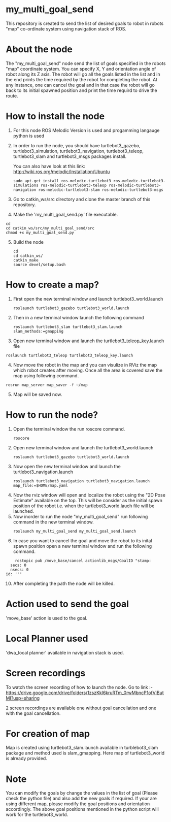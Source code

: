 # my_multi_goal_send
This repository is created to send the list of desired goals to robot in robots "map" co-ordinate system using navigation stack of ROS.

# About the node
The "my_multi_goal_send" node send the list of goals specified in the robots "map" coordinate system. You can specify X, Y and orientation angle of robot along its Z axis. The robot will go all the goals listed in the list and in the end prints the time required by the robot for completing the robot. At any instance, one can cancel the goal and in that case the robot will go back to its initial spawned position and print the time requird to drive the route. 

# How to install the node

1. For this node ROS Melodic Version is used and progamming langauge python is used
2. In order to run the node, you should have turtlebot3_gazebo, turtlebot3_simulation, turtlebot3_navigation, turtlebot3_teleop, turtlebot3_slam and turtlebot3_msgs packages install.

   You can also have look at this link: http://wiki.ros.org/melodic/Installation/Ubuntu
   ```
   sudo apt-get install ros-melodic-turtlebot3 ros-melodic-turtlebot3-simulations ros-melodic-turtlebot3-teleop ros-melodic-turtlebot3-navigation ros-melodic-turtlebot3-slam ros-melodic-turtlebot3-msgs
   ```
3. Go to catkin_ws/src directory and clone the master branch of this repository.
4.  Make the 'my_multi_goal_send.py' file executable.
   ```
   cd 
   cd catkin_ws/src/my_multi_goal_send/src
   chmod +x my_multi_goal_send.py
   ```
5. Build the node
   ```
   cd
   cd catkin_ws/
   catkin_make
   source devel/setup.bash
   ```
 # How to create a map?
 
 1. First open the new terminal window and launch turtlebot3_world.launch
    ```
    roslaunch turtlebot3_gazebo turtlebot3_world.launch
    ```
 2. Then in a new terminal window launch the following command
    ```
    roslaunch turtlebot3_slam turtlebot3_slam.launch slam_methods:=gmapping
    ```
 3. Open new terminal window and launch the turtlebot3_teleop_key.launch file
   ```
   roslaunch turtlebot3_teleop turtlebot3_teleop_key.launch
   ```
 4. Now move the robot in the map and you can visulize in RViz the map which robot creates after moving. Once all the area is covered save the map using following command.
   ```
   rosrun map_server map_saver -f ~/map
   ```
 5. Map will be saved now.
 
 
 # How to run the node?
 
 1. Open the terminal window the run roscore command.
    ```
    roscore
    ```
 2. Open new terminal window and launch the turtlebot3_world.launch
    ```
    roslaunch turtlebot3_gazebo turtlebot3_world.launch
    ```
 4. Now open the new terminal window and launch the turtlebot3_navigation.launch
    ```
    roslaunch turtlebot3_navigation turtlebot3_navigation.launch map_file:=$HOME/map.yaml
    ```
 6. Now the rviz window will open and localize the robot using the "2D Pose Estimate" available on the top. This will be consider as the initial spawn position of the robot i.e.     when the turtlebot3_world.lauch file will be launched.
 7. Now inorder to run the node "my_multi_goal_send" run following command in the new terminal window.
    ```
    roslaunch my_multi_goal_send my_multi_goal_send.launch
    ```
 9. In case you want to cancel the goal and move the robot to its inital spawn position open a new terminal window and run the following command.
```
    rostopic pub /move_base/cancel actionlib_msgs/GoalID "stamp:
  secs: 0
  nsecs: 0
id: ''"
```
 10. After completing the path the node will be killed.


# Action used to send the goal

'move_base' action is used to the goal.

# Local Planner used

'dwa_local planner' available in navigation stack is used.

# Screen recordings

To watch the screen recording of how to launch the node.
Go to link :- https://drive.google.com/drive/folders/1zszKkl6kruRTm_0rwMbncP1ofViButMI?usp=sharing

2 screen recordings are available one without goal cancellation and one with the goal cancellation.

# For creation of map

Map is created using turtlebot3_slam.launch available in turblebot3_slam package and method used is slam_gmapping.
Here map of turtlebot3_world is already provided.

# Note

You can modify the goals by change the values in the list of goal (Please check the python file) and also add the new goals if required.
If your are using different map, please modify the goal positions and orientation accordingly.
The above goal positions mentioned in the python script will work for the turtlebot3_world.
